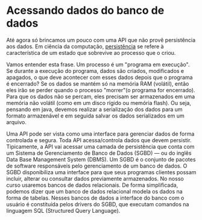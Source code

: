 # Acessando dados do banco de dados

Até agora só brincamos um pouco com uma API que não provê persistência aos dados. Em ciência da computação, [persistência](https://pt.wikipedia.org/wiki/Persist%C3%AAncia_(ci%C3%AAncia_da_computa%C3%A7%C3%A3o)) se refere à característica de um estado que sobrevive ao processo que o criou. 

Vamos entender esta frase. Um processo é um "programa em execução". Se durante a execução do programa, dados são criados, modificados e apagados, o que deve acontecer com esses dados depois que o programa é encerrado? Se os dados se mantém só na memória RAM (volátil), então eles irão se perder quando o processo "morrer"(o programa for encerrado). Para que os dados não se percam, eles precisam ser armazenados em uma memória não volátil (como em um disco rígido ou memória flash). Ou seja, pensando em java, devemos realizar a serialização dos dados para um formato armazenável e em seguida salvar os dados serializados em um arquivo.

Uma API pode ser vista como uma interface para gerenciar dados de forma controlada e segura. Toda API acessa/controla dados que devem persistir. Tipicamente, a API vai acessar uma camada de persistência que conta com um Sistema de Gerenciamento de Banco de Dados (SGBD) — ou do inglês Data Base Management System (DBMS). Um SGBD é o conjunto de pacotes de software responsáveis pelo gerenciamento de um banco de dados. O SGBD disponibiliza uma interface para que seus programas clientes possam incluir, alterar ou consultar dados previamente armazenados. No nosso curso usaremos bancos de dados relacionais. De forma simplificada, podemos dizer que um banco de dados relacional modela os dados na forma de tabelas. Nesses bancos de dados  a interface do banco com o usuário é constituída pelos drivers do SGBD, que executam comandos na linguagem SQL (Structured Query Language).

